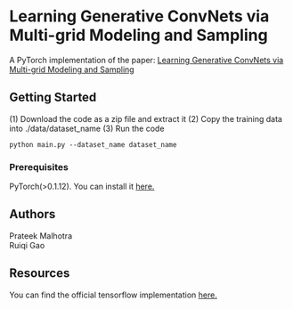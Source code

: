 # Learning Generative ConvNets via Multi-grid Modeling and Sampling
A PyTorch implementation of the paper: [Learning Generative ConvNets via Multi-grid Modeling and Sampling](http://www.stat.ucla.edu/~ruiqigao/multigrid/main.html)

## Getting Started

(1) Download the code as a zip file and extract it
(2) Copy the training data into ./data/dataset_name
(3) Run the code
```
python main.py --dataset_name dataset_name 
```
### Prerequisites

PyTorch(>0.1.12). You can install it [here.](https://pytorch.org/)

## Authors
Prateek Malhotra<br/>
Ruiqi Gao

## Resources
You can find the official tensorflow implementation [here.](https://github.com/ruiqigao/Multigrid_learning)

